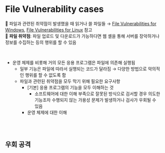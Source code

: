 # File Vulnerability cases
 📌 파일과 관련된 취약점이 발생했을 때 읽거나 쓸 파일들 → [File Vulnerabilities for Windows](https://github.com/augustf86/Today_I_Learn/blob/main/Security/Web%20Hacking/File%20Vulnerabilities%20for%20Windows.md), [File Vulnerabilities for Linux](https://github.com/augustf86/Today_I_Learn/blob/main/Security/Web%20Hacking/File%20Vulnerabilities%20for%20Linux.md) 참고 <br/>
 📌 **파일 취약점**: 파일 업로드 및 다운로드가 가능하다면 웹 셸을 통해 서버를 장악하거나 정보를 수집하는 등의 행위를 할 수 있음

<br/>

* 운영 체제를 비롯해 거의 모든 응용 프로그램은 파일에 의존해 실행됨
    - 일부 기능은 파일에 따라서 실행되는 코드가 달라짐 → 다양한 방법으로 악의적인 행위를 할 수 없도록 함
    - 파일과 관련된 취약점을 모두 막기 위해 필요한 요구사항
        + [기본] 응용 프로그램의 기능을 모두 이해하는 것
            - 소프트웨어에 대한 이해 부족으로 잘못된 방식으로 검서할 경우 의도한 기능조차 수행되지 않는 가용성 문제가 발생하거나 검사가 우회될 수 있음
        + 운영 체제에 대한 이해

<br/><br/>

## 우회 공격
